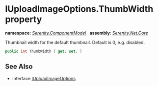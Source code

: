 # IUploadImageOptions.ThumbWidth property
**namespace:** *[Serenity.ComponentModel](../../README.md#serenity.componentmodel-namespace)*   **assembly**: *[Serenity.Net.Core](../../README.md)*

Thumbnail width for the default thumbnail. Default is 0, e.g. disabled.

```csharp
public int ThumbWidth { get; set; }
```

## See Also

* interface [IUploadImageOptions](../IUploadImageOptions.md)